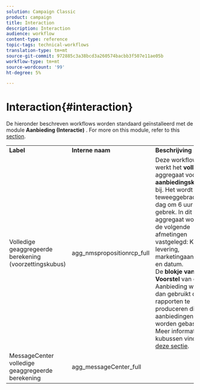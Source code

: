 ```yaml
---
solution: Campaign Classic
product: campaign
title: Interaction
description: Interaction
audience: workflow
content-type: reference
topic-tags: technical-workflows
translation-type: tm+mt
source-git-commit: 972885c3a38bcd3a260574bacbb3f507e11ae05b
workflow-type: tm+mt
source-wordcount: '99'
ht-degree: 5%

---
```



# Interaction{#interaction}

De hieronder beschreven workflows worden standaard geïnstalleerd met de module **Aanbieding (Interactie)** . For more on this module, refer to this [section](../../interaction/using/interaction-and-offer-management.md).

<table> 
 <tbody> 
  <tr> 
   <td> <strong>Label</strong><br /> </td> 
   <td> <strong>Interne naam</strong><br /> </td> 
   <td> <strong>Beschrijving</strong><br /> </td> 
  </tr> 
  <tr> 
   <td> <span class="uicontrol">Volledige geaggregeerde berekening (voorzettingskubus)</span> <br /> </td> 
   <td> <span class="uicontrol">agg_nmspropositionrcp_full</span> <br /> </td> 
   <td> Deze workflow werkt het <strong>volledige</strong> aggregaat voor de <strong>aanbiedingskubus</strong> bij. Het wordt teweeggebracht elke dag om 6 uur door gebrek. In dit aggregaat worden de volgende afmetingen vastgelegd: Kanaal, levering, marketingaanbieding en datum.<br /> De <strong>blokje van het Voorstel</strong> van de Aanbieding wordt dan gebruikt om rapporten te produceren die op aanbiedingen worden gebaseerd. Meer informatie over kubussen vindt u in <a href="../../reporting/using/about-cubes.md">deze sectie</a>.<br /> </td> 
  </tr> 
   <tr> 
   <td> <span class="uicontrol">MessageCenter volledige geaggregeerde berekening</span> <br /> </td> 
   <td> <span class="uicontrol">agg_messageCenter_full</span> <br /> </td> 
   <td> <br /> </td> 
  </tr> 
 </tbody> 
</table>

